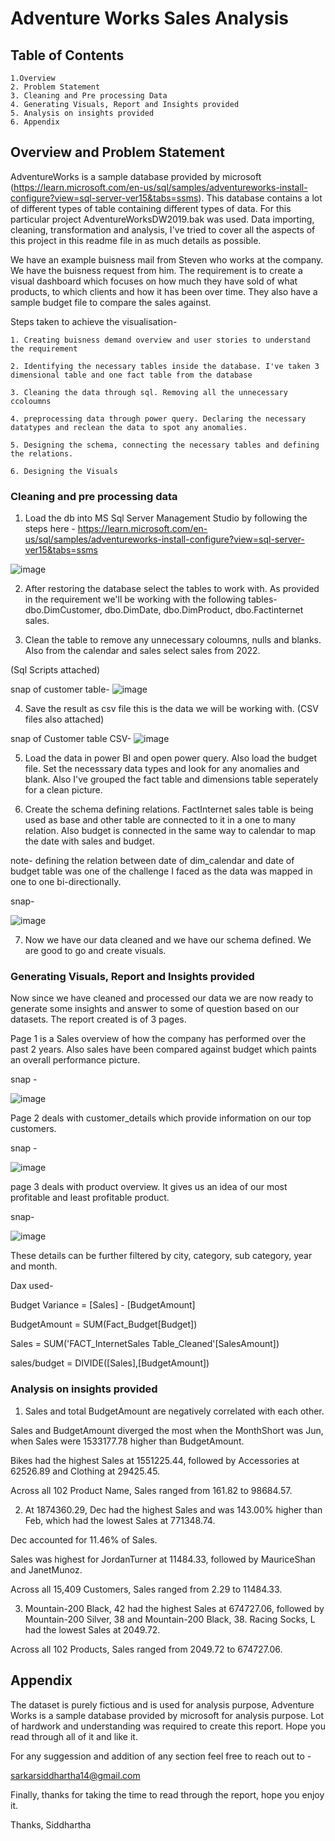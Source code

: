
# Adventure Works Sales Analysis




## Table of Contents



    1.Overview
    2. Problem Statement
    3. Cleaning and Pre processing Data
    4. Generating Visuals, Report and Insights provided
    5. Analysis on insights provided
    6. Appendix





## Overview and Problem Statement


AdventureWorks is a sample database provided by microsoft (https://learn.microsoft.com/en-us/sql/samples/adventureworks-install-configure?view=sql-server-ver15&tabs=ssms). This database contains a lot of different types of table containing different types of data. For this particular project AdventureWorksDW2019.bak was used. Data importing, cleaning, transformation and analysis, I've tried to cover all the aspects of this project in this readme file in as much details as possible. 

We have an example buisness mail from Steven who works at the company. We have the buisness request from him. The requirement is to create a visual dashboard which focuses on how much they have sold of what products, to which clients and how it has been over time.
They also have a sample budget file to compare the sales against.

Steps taken to achieve the visualisation-
    
    1. Creating buisness demand overview and user stories to understand the requirement

    2. Identifying the necessary tables inside the database. I've taken 3 dimensional table and one fact table from the database

    3. Cleaning the data through sql. Removing all the unnecessary ccoloumns

    4. preprocessing data through power query. Declaring the necessary datatypes and reclean the data to spot any anomalies.

    5. Designing the schema, connecting the necessary tables and defining the relations.

    6. Designing the Visuals



### Cleaning and pre processing data 

1. Load the db into MS Sql Server Management Studio by following the steps here -
https://learn.microsoft.com/en-us/sql/samples/adventureworks-install-configure?view=sql-server-ver15&tabs=ssms


![image](https://github.com/user-attachments/assets/b2504ee7-2858-429f-b56e-62e4529112c7)


2. After restoring the database select the tables to work with. As provided in the requirement we'll be working with the following tables-
dbo.DimCustomer, dbo.DimDate, dbo.DimProduct, dbo.Factinternet sales.

3. Clean the table to remove any unnecessary coloumns, nulls and blanks. Also from the calendar and sales select sales from 2022.

(Sql Scripts attached)

snap of customer table-
![image](https://github.com/user-attachments/assets/6f38bf51-858a-4d74-aa34-5c130347ddb8)


4. Save the result as csv file this is the data we will be working with.
(CSV files also attached)

snap of Customer table CSV-
![image](https://github.com/user-attachments/assets/229eafe6-8ef2-4c14-9c32-133c0f2d599b)


5. Load the data in power BI and open power query. Also load the budget file. Set the necesssary data types and look for any anomalies and blank. Also I've grouped the fact table and dimensions table seperately for a clean picture.

6. Create the schema defining relations. FactInternet sales table is being used as base and other table are connected to it in a one to many relation. Also budget is connected in the same way to calendar to map the date with sales and budget.

note- defining the relation between date of dim_calendar and date of budget table was one of the challenge I faced as the data was mapped in one to one bi-directionally.


snap-

![image](https://github.com/user-attachments/assets/60c3891c-b831-4698-90b4-f2e02ec7c2f8)


7. Now we have our data cleaned and we have our schema defined. We are good to go and create visuals.



### Generating Visuals, Report and Insights provided

Now since we have cleaned and processed our data we are now ready to generate some insights and answer to some of question based on our datasets. The report created is of 3 pages. 

Page 1 is a Sales overview of how the company has performed over the past 2 years. Also sales have been compared against budget which paints an overall performance picture.

snap - 

![image](https://github.com/user-attachments/assets/00d39128-6aa6-475a-8bc2-408fea3088ef)


Page 2 deals with customer_details which provide information on our top customers.

snap - 

![image](https://github.com/user-attachments/assets/24a78b83-824f-4108-b329-4516cd08fe13)


page 3 deals with product overview. It gives us an idea of our most profitable and least profitable product.

snap-

![image](https://github.com/user-attachments/assets/f0da5613-71d3-4af9-ac1f-31d272aa306d)



These details can be further filtered by city, category, sub category, year and month.


Dax used-

Budget Variance = [Sales] - [BudgetAmount]

BudgetAmount = SUM(Fact_Budget[Budget])

Sales = SUM('FACT_InternetSales Table_Cleaned'[SalesAmount])

sales/budget = DIVIDE([Sales],[BudgetAmount])






### Analysis on insights provided

1. Sales and total BudgetAmount are negatively correlated with each other.

Sales and BudgetAmount diverged the most when the MonthShort was Jun, when Sales were 1533177.78 higher than BudgetAmount.

Bikes had the highest Sales at 1551225.44, followed by Accessories at 62526.89 and Clothing at 29425.45.

Across all 102 Product Name, Sales ranged from 161.82 to 98684.57.

2. At 1874360.29, Dec had the highest Sales and was 143.00% higher than Feb, which had the lowest Sales at 771348.74.

Dec accounted for 11.46% of Sales.


Sales was highest for JordanTurner at 11484.33, followed by MauriceShan and JanetMunoz.

Across all 15,409 Customers, Sales ranged from 2.29 to 11484.33.

3. Mountain-200 Black, 42 had the highest Sales at 674727.06, followed by Mountain-200 Silver, 38 and Mountain-200 Black, 38. Racing Socks, L had the lowest Sales at 2049.72.

Across all 102 Products, Sales ranged from 2049.72 to 674727.06.





## Appendix

The dataset is purely fictious and is used for analysis purpose, Adventure Works is a sample database provided by microsoft for analysis purpose. Lot of hardwork and understanding was required to create this report. Hope you read through all of it and like it.

For any suggession and addition of any section feel free to reach out to -

sarkarsiddhartha14@gmail.com

Finally, thanks for taking the time to read through the report, hope you enjoy it.

Thanks,
Siddhartha









 

